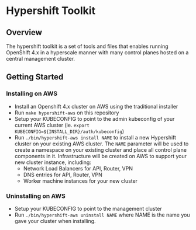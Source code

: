 # Hypershift Toolkit

## Overview
The hypershift toolkit is a set of tools and files that enables running OpenShift 4.x in a hyperscale manner with many control planes hosted on a central management cluster.

## Getting Started

### Installing on AWS

* Install an Openshift 4.x cluster on AWS using the traditional installer
* Run `make hypershift-aws` on this repository
* Setup your KUBECONFIG to point to the admin kubeconfig of your current AWS cluster
  (ie. `export KUBECONFIG=${INSTALL_DIR}/auth/kubeconfig`)
* Run `./bin/hypershift-aws install NAME` to install a new Hypershift cluster on your
  existing AWS cluster. The `NAME` parameter will be used to create a namespace
  on your existing cluster and place all control plane components in it. Infrastructure
  will be created on AWS to support your new cluster instance, including:
  - Network Load Balancers for API, Router, VPN
  - DNS entries for API, Router, VPN
  - Worker machine instances for your new cluster

### Uninstalling on AWS
* Setup your KUBECONFIG to point to the management cluster
* Run `./bin/hypershift-aws uninstall NAME` where NAME is the name you gave your
  cluster when installing.
